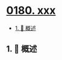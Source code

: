 # [0180. xxx](https://github.com/Tdahuyou/TNotes.leetcode/tree/main/notes/0180.%20xxx)

<!-- region:toc -->

- [1. 📝 概述](#1--概述)

<!-- endregion:toc -->

## 1. 📝 概述
